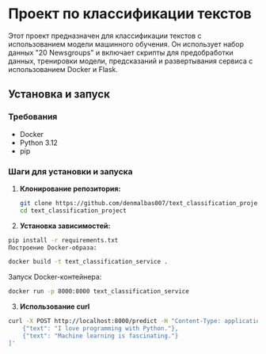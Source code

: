 # Проект по классификации текстов

Этот проект предназначен для классификации текстов с использованием модели машинного обучения. Он использует набор данных "20 Newsgroups" и включает скрипты для предобработки данных, тренировки модели, предсказаний и развертывания сервиса с использованием Docker и Flask.

## Установка и запуск

### Требования

- Docker
- Python 3.12
- pip

### Шаги для установки и запуска

1. **Клонирование репозитория:**

   ```bash
   git clone https://github.com/denmalbas007/text_classification_project.git
   cd text_classification_project
2. **Установка зависимостей:**

```bash
pip install -r requirements.txt
Построение Docker-образа:
```
```bash
docker build -t text_classification_service .
```
Запуск Docker-контейнера:
```bash
docker run -p 8000:8000 text_classification_service
```

3. **Использование curl**
```bash
curl -X POST http://localhost:8000/predict -H "Content-Type: application/json" -d '[
    {"text": "I love programming with Python."},
    {"text": "Machine learning is fascinating."}
]'
